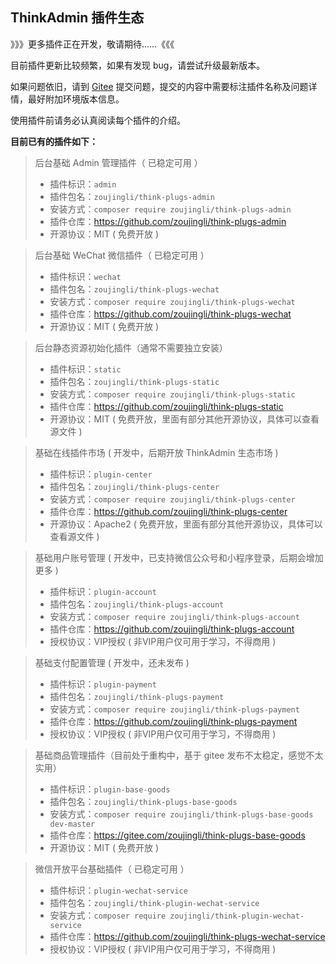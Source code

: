 ## ThinkAdmin 插件生态

》》》更多插件正在开发，敬请期待……《《《

目前插件更新比较频繁，如果有发现 bug，请尝试升级最新版本。

如果问题依旧，请到 [Gitee](https://gitee.com/zoujingli/ThinkAdmin/issues) 提交问题，提交的内容中需要标注插件名称及问题详情，最好附加环境版本信息。

使用插件前请务必认真阅读每个插件的介绍。

**目前已有的插件如下：**

> 后台基础 Admin 管理插件（ 已稳定可用 ）
> * 插件标识：`admin`
> * 插件包名：`zoujingli/think-plugs-admin`
> * 安装方式：`composer require zoujingli/think-plugs-admin`
> * 插件仓库：https://github.com/zoujingli/think-plugs-admin
> * 开源协议：MIT ( 免费开放 )

> 后台基础 WeChat 微信插件（ 已稳定可用 ）
> * 插件标识：`wechat`
> * 插件包名：`zoujingli/think-plugs-wechat`
> * 安装方式：`composer require zoujingli/think-plugs-wechat`
> * 插件仓库：https://github.com/zoujingli/think-plugs-wechat
> * 开源协议：MIT ( 免费开放 )

> 后台静态资源初始化插件（通常不需要独立安装）
> * 插件标识：`static`
> * 插件包名：`zoujingli/think-plugs-static`
> * 安装方式：`composer require zoujingli/think-plugs-static`
> * 插件仓库：https://github.com/zoujingli/think-plugs-static
> * 开源协议：MIT ( 免费开放，里面有部分其他开源协议，具体可以查看源文件 )

> 基础在线插件市场 ( 开发中，后期开放 ThinkAdmin 生态市场 )
> * 插件标识：`plugin-center`
> * 插件包名：`zoujingli/think-plugs-center`
> * 安装方式：`composer require zoujingli/think-plugs-center`
> * 插件仓库：https://github.com/zoujingli/think-plugs-center
> * 开源协议：Apache2 ( 免费开放，里面有部分其他开源协议，具体可以查看源文件 )

> 基础用户账号管理 ( 开发中，已支持微信公众号和小程序登录，后期会增加更多 )
> * 插件标识：`plugin-account`
> * 插件包名：`zoujingli/think-plugs-account`
> * 安装方式：`composer require zoujingli/think-plugs-account`
> * 插件仓库：https://github.com/zoujingli/think-plugs-account
> * 授权协议：VIP授权 ( 非VIP用户仅可用于学习，不得商用 )

> 基础支付配置管理 ( 开发中，还未发布 )
> * 插件标识：`plugin-payment`
> * 插件包名：`zoujingli/think-plugs-payment`
> * 安装方式：`composer require zoujingli/think-plugs-payment`
> * 插件仓库：https://github.com/zoujingli/think-plugs-payment
> * 授权协议：VIP授权 ( 非VIP用户仅可用于学习，不得商用 )

> 基础商品管理插件（目前处于重构中，基于 gitee 发布不太稳定，感觉不太实用）
> * 插件标识：`plugin-base-goods`
> * 插件包名：`zoujingli/think-plugs-base-goods`
> * 安装方式：`composer require zoujingli/think-plugs-base-goods dev-master`
> * 插件仓库：https://gitee.com/zoujingli/think-plugs-base-goods
> * 开源协议：MIT ( 免费开放 )

> 微信开放平台基础插件（ 已稳定可用 ）
> * 插件标识：`plugin-wechat-service`
> * 插件包名：`zoujingli/think-plugin-wechat-service`
> * 安装方式：`composer require zoujingli/think-plugin-wechat-service`
> * 插件仓库：https://github.com/zoujingli/think-plugs-wechat-service
> * 授权协议：VIP授权 ( 非VIP用户仅可用于学习，不得商用 )